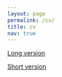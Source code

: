 ```yaml
---
layout: page
permalink: /cv/
title: cv
nav: true
---
```


[Long version](../assets/pdf/aphokeer_cv.pdf)

[Short version](../assets/pdf/aphokeer_cv_short.pdf)



